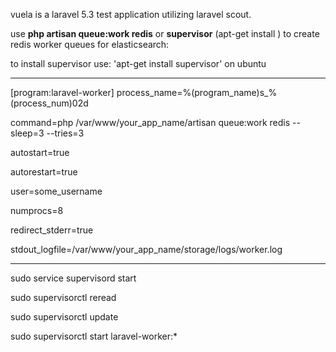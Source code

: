vuela is a laravel 5.3 test application utilizing laravel scout.

use **php artisan queue:work redis** 
or **supervisor** (apt-get install ) to create redis worker queues for elasticsearch:

to install supervisor use: 'apt-get install supervisor' on ubuntu

---
[program:laravel-worker]
process_name=%(program_name)s_%(process_num)02d

command=php /var/www/your_app_name/artisan queue:work redis --sleep=3 --tries=3

autostart=true

autorestart=true

user=some_username

numprocs=8

redirect_stderr=true

stdout_logfile=/var/www/your_app_name/storage/logs/worker.log

---

sudo service supervisord start

sudo supervisorctl reread

sudo supervisorctl update

sudo supervisorctl start laravel-worker:*
